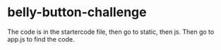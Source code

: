 # belly-button-challenge
The code is in the startercode file, then go to static, then js. Then go to app.js to find the code.
